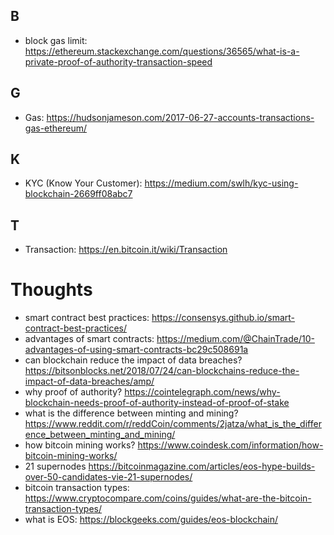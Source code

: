 ## B
- block gas limit: https://ethereum.stackexchange.com/questions/36565/what-is-a-private-proof-of-authority-transaction-speed

## G
- Gas: https://hudsonjameson.com/2017-06-27-accounts-transactions-gas-ethereum/

## K
- KYC (Know Your Customer): https://medium.com/swlh/kyc-using-blockchain-2669ff08abc7

## T
- Transaction: https://en.bitcoin.it/wiki/Transaction

# Thoughts
- smart contract best practices: https://consensys.github.io/smart-contract-best-practices/
- advantages of smart contracts: https://medium.com/@ChainTrade/10-advantages-of-using-smart-contracts-bc29c508691a
- can blockchain reduce the impact of data breaches? https://bitsonblocks.net/2018/07/24/can-blockchains-reduce-the-impact-of-data-breaches/amp/
- why proof of authority? https://cointelegraph.com/news/why-blockchain-needs-proof-of-authority-instead-of-proof-of-stake
- what is the difference between minting and mining? https://www.reddit.com/r/reddCoin/comments/2jatza/what_is_the_difference_between_minting_and_mining/
- how bitcoin mining works? https://www.coindesk.com/information/how-bitcoin-mining-works/
- 21 supernodes https://bitcoinmagazine.com/articles/eos-hype-builds-over-50-candidates-vie-21-supernodes/
- bitcoin transaction types: https://www.cryptocompare.com/coins/guides/what-are-the-bitcoin-transaction-types/
- what is EOS: https://blockgeeks.com/guides/eos-blockchain/
